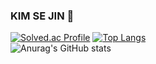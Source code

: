 ### KIM SE JIN 👋



[![Solved.ac Profile](http://mazassumnida.wtf/api/v2/generate_badge?boj=kimsezin)](https://solved.ac/kimsezin/)  [![Top Langs](https://github-readme-stats.vercel.app/api/top-langs/?username=kimsezin&layout=compact&hide_border=true)](https://github.com/kimsezin)        
![Anurag's GitHub stats](https://github-readme-stats.vercel.app/api?username=kimsezin&show_icons=true&theme=radical)
<!--
**kimsezin/kimsezin** is a ✨ _special_ ✨ repository because its `README.md` (this file) appears on your GitHub profile.


Here are some ideas to get you started:

- 🔭 I’m currently working on ...
- 🌱 I’m currently learning ...
- 👯 I’m looking to collaborate on ...
- 🤔 I’m looking for help with ...
- 💬 Ask me about ...
- 📫 How to reach me: ...
- 😄 Pronouns: ...
- ⚡ Fun fact: ...
-->
